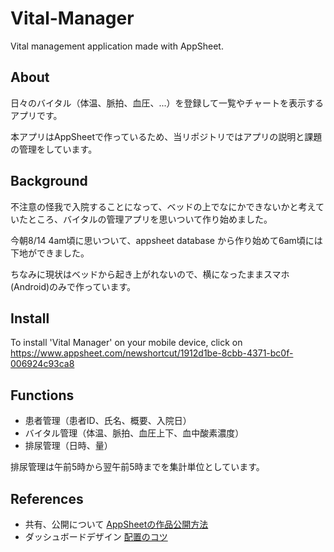 # Vital-Manager

Vital management application made with AppSheet.

## About
日々のバイタル（体温、脈拍、血圧、...）を登録して一覧やチャートを表示するアプリです。

本アプリはAppSheetで作っているため、当リポジトリではアプリの説明と課題の管理をしています。

## Background
不注意の怪我で入院することになって、ベッドの上でなにかできないかと考えていたところ、バイタルの管理アプリを思いついて作り始めました。

今朝8/14 4am頃に思いついて、appsheet database から作り始めて6am頃には下地ができました。

ちなみに現状はベッドから起き上がれないので、横になったままスマホ(Android)のみで作っています。

## Install
To install 'Vital Manager' on your mobile device, click on https://www.appsheet.com/newshortcut/1912d1be-8cbb-4371-bc0f-006924c93ca8

## Functions
- 患者管理（患者ID、氏名、概要、入院日）
- バイタル管理（体温、脈拍、血圧上下、血中酸素濃度）
- 排尿管理（日時、量）

排尿管理は午前5時から翌午前5時までを集計単位としています。

## References
- 共有、公開について
[AppSheetの作品公開方法](https://note.com/mahalo_/n/nffef1aa47f82)
- ダッシュボードデザイン
[配置のコツ](https://youtu.be/ZaOwjePORKo)
